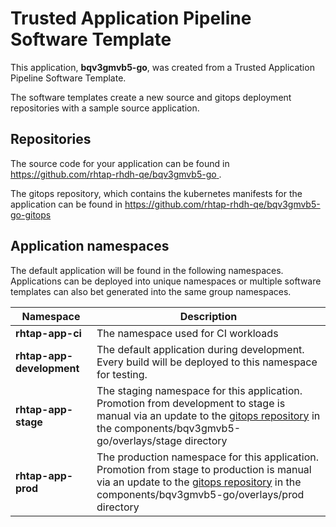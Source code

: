 # Trusted Application Pipeline Software Template

This application, **bqv3gmvb5-go**, was created from a Trusted Application Pipeline Software Template.

The software templates create a new source and gitops deployment repositories with a sample source application. 

## Repositories

The source code for your application can be found in [https://github.com/rhtap-rhdh-qe/bqv3gmvb5-go ](https://github.com/rhtap-rhdh-qe/bqv3gmvb5-go ).
 
The gitops repository, which contains the kubernetes manifests for the application can be found in 
[https://github.com/rhtap-rhdh-qe/bqv3gmvb5-go-gitops ](https://github.com/rhtap-rhdh-qe/bqv3gmvb5-go-gitops ) 

## Application namespaces 

The default application will be found in the following namespaces. Applications can be deployed into unique namespaces or multiple software templates can also bet generated into the same group namespaces.  

|  Namespace   |  Description   |  
| -------- | -------- |
| **rhtap-app-ci** | The namespace used for CI workloads |
| **rhtap-app-development** | The default application during development. Every build will be deployed to this namespace for testing. |
| **rhtap-app-stage** | The staging namespace for this application. Promotion from development to stage is manual via an update to the [gitops repository](https://github.com/rhtap-rhdh-qe/bqv3gmvb5-go-gitops ) in the components/bqv3gmvb5-go/overlays/stage directory |
| **rhtap-app-prod** | The production namespace for this application. Promotion from stage to production is manual via an update to the [gitops repository](https://github.com/rhtap-rhdh-qe/bqv3gmvb5-go-gitops ) in the components/bqv3gmvb5-go/overlays/prod directory |